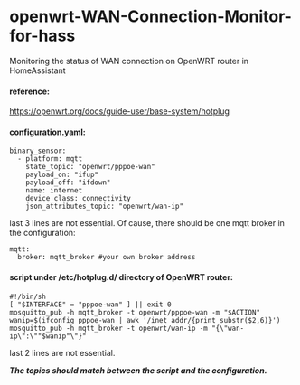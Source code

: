 # openwrt-WAN-Connection-Monitor-for-hass
Monitoring the status of WAN connection on OpenWRT router in HomeAssistant
#### reference:
https://openwrt.org/docs/guide-user/base-system/hotplug
#### configuration.yaml:
```
binary_sensor:
  - platform: mqtt
    state_topic: "openwrt/pppoe-wan"
    payload_on: "ifup"
    payload_off: "ifdown"
    name: internet
    device_class: connectivity
    json_attributes_topic: "openwrt/wan-ip"
```
last 3 lines are not essential.
Of cause, there should be one mqtt broker in the configuration:
```
mqtt:
  broker: mqtt_broker #your own broker address
```
#### script under /etc/hotplug.d/ directory of OpenWRT router:
```
#!/bin/sh
[ "$INTERFACE" = "pppoe-wan" ] || exit 0
mosquitto_pub -h mqtt_broker -t openwrt/pppoe-wan -m "$ACTION"
wanip=$(ifconfig pppoe-wan | awk '/inet addr/{print substr($2,6)}')
mosquitto_pub -h mqtt_broker -t openwrt/wan-ip -m "{\"wan-ip\":\""$wanip"\"}" 
```
last 2 lines are not essential.

***The topics should match between the script and the configuration.***
